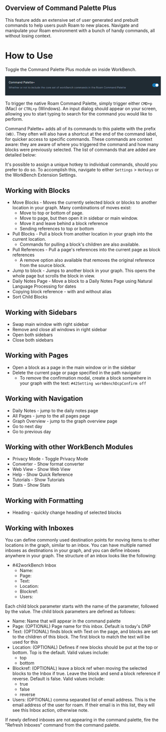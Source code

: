 ## **Overview of Command Palette Plus**

This feature adds an extensive set of user generated and prebuilt commands to help users push Roam to new places. Navigate and manipulate your Roam environment with a bunch of handy commands, all without losing context.

# **How to Use**

Toggle the Command Palette Plus module on inside WorkBench.

![](media/toggle-command-palette-plus.png)

To trigger the native Roam Command Palette, simply trigger either `CMD+p` (Mac) or `CTRL+p` (Windows). An input dialog should appear on your screen, allowing you to start typing to search for the command you would like to perform.

Command Palette+ adds all of its commands to this palette with the prefix `(WB)`. They often will also have a shortcut at the end of the command label, for quicker access to specific commands. These commands are context aware: they are aware of where you triggered the command and how many blocks were previously selected. The list of commands that are added are detailed below:

It's possible to assign a unique hotkey to individual commands, should you prefer to do so. To accomplish this, navigate to either `Settings` > `Hotkeys` or the WorkBench Extension Settings.

## Working with Blocks

- Move Blocks - Moves the currently selected block or blocks to another location in your graph. Many combinations of moves exist:
  - Move to top or bottom of page.
  - Move to page, but then open it in sidebar or main window.
  - Move it and leave behind a block reference
  - Sending references to top or bottom
- Pull Blocks - Pull a block from another location in your graph into the current location.
  - Commands for pulling a block's children are also available.
- Pull References - Pull a page's references into the current page as block references
  - A remove option also available that removes the original reference from the source block.
- Jump to block - Jumps to another block in your graph. This opens the whole page but scrolls the block in view.
- Daily Notes Page - Move a block to a Daily Notes Page using Natural Language Processing for dates
- Copying block reference - with and without alias
- Sort Child Blocks

## Working with Sidebars

- Swap main window with right sidebar
- Remove and close all windows in right sidebar
- Open both sidebars
- Close both sidebars

## Working with Pages

- Open a block as a page in the main window or in the sidebar
- Delete the current page or page specified in the path navigator
  - To remove the confirmation modal, create a block somewhere in your graph with the text: `#42Setting workBenchDcpConfirm off`

## Working with Navigation

- Daily Notes - jump to the daily notes page
- All Pages - jump to the all pages page
- Graph Overview - jump to the graph overview page
- Go to next day
- Go to previous day

## Working with other WorkBench Modules

- Privacy Mode - Toggle Privacy Mode
- Converter - Show format converter
- Web View - Show Web View
- Help - Show Quick Reference
- Tutorials - Show Tutorials
- Stats - Show Stats

## Working with Formatting

- Heading - quickly change heading of selected blocks

## Working with Inboxes

You can define commonly used destination points for moving items to other locations in the graph, similar to an inbox. You can have multiple named inboxes as destinations in your graph, and you can define inboxes anywhere in your graph. The structure of an inbox looks like the following:

- #42workBench Inbox
  - Name:
  - Page:
  - Text:
  - Location:
  - Blockref:
  - Users:

Each child block parameter starts with the name of the parameter, followed by the value. The child block parameters are defined as follows:

- Name: Name that will appear in the command palette
- Page: (OPTIONAL) Page name for this inbox. Default is today's DNP
- Text: (OPTIONAL) finds block with Text on the page, and blocks are set to the children of this block. The first block to match the text will be used for this
- Location: (OPTIONAL) Defines if new blocks should be put at the top or bottom. Top is the default. Valid values include:
  - top
  - bottom
- Blockref: (OPTIONAL) leave a block ref when moving the selected blocks to the Inbox if true. Leave the block and send a block reference if reverse. Default is false. Valid values include:
  - true
  - false
  - reverse
- Users: (OPTIONAL) comma separated list of email address. This is the email address of the user for roam. If their email is in this list, they will see this Inbox action, otherwise note.

If newly defined inboxes are not appearing in the command palette, fire the "Refresh Inboxes" command from the command palette.
